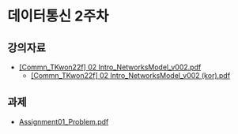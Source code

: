 # 데이터통신 2주차

## 강의자료

* [[Commn_TKwon22f] 02 Intro_NetworksModel_v002.pdf]()
	* [[Commn_TKwon22f] 02 Intro_NetworksModel_v002 (kor).pdf]()

## 과제

* [Assignment01_Problem.pdf]()
